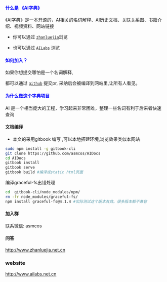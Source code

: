 #### <font color="blue">什么是 《AI字典》</font>
《AI字典》是一本开源的，AI相关的名词解释、AI历史文档、关联关系图、书籍介绍、视频资料、网站链接

* 你可以通过 [`zhanluejia`](http://www.zhanluejia.net.cn/ai/)浏览

* 也可以通过 [`AILabs`](http://www.ailabs.net.cn) 浏览

#### <font color="blue"> 如何加入？</font>
如果你想提交哪怕是一个名词解释,

都可以通过 [`github`](https://github.com/asmcos/AIDocs) 提交pr, 采纳后会被编译到网站里,让所有人看见。

#### <font color="blue">为什么做这个字典项目 </font>
AI 是一个相当庞大的工程，学习起来非常困难，整理一些名词有利于后来者快速查询

#### 文档编译

* 本文的采用gitbook 编写 ,可以本地搭建环境,浏览效果类似本网站
```bash
sudo npm install -g gitbook-cli
git clone https://github.com/asmcos/AIDocs
cd AIDocs
gitbook install
gitbook serve
gitbook build #编译成static html页面
```

编译graceful-fs出错处理

```bash
cd  gitbook-cli/node_modules/npm/
rm -fr node_modules/graceful-fs/
npm install graceful-fs@4.1.4 #实际测试这个版本有效。很多版本都不兼容
```

#### 加入群
联系微信: asmcos

#### 问答
http://www.zhanluejia.net.cn

### website
http://www.ailabs.net.cn
